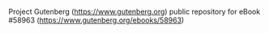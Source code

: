 Project Gutenberg (https://www.gutenberg.org) public repository for
eBook #58963 (https://www.gutenberg.org/ebooks/58963)
